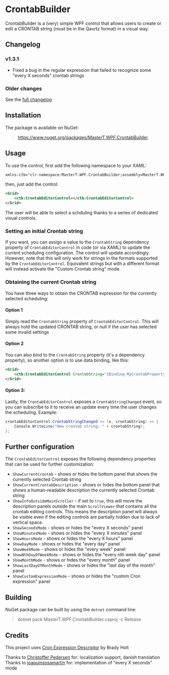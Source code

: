 # CrontabBuilder

CrontabBuilder is a (very) simple WPF control that allows users to create or edit a CRONTAB string (must be in the Qaurtz format) in a visual way.

## Changelog
### v1.3.1
* Fixed a bug in the regular expression that failed to recognize some "every X seconds" crontab strings

### Older changes
See the [full changelog](./CHANGELOG.txt)

## Installation

The package is available on NuGet:
> https://www.nuget.org/packages/MasterT.WPF.CrontabBuilder

## Usage

To use the control, first add the following namespace to your XAML:

```XML
xmlns:ctb="clr-namespace:MasterT.WPF.CrontabBuilder;assembly=MasterT.WPF.CrontabBuilder"
```

then, just add the control:
```XML
<Grid>
    <ctb:CrontabEditorControl></ctb:CrontabEditorControl>
</Grid>
  ```
The user will be able to select a schduling thanks to a series of dedicated visual controls. 

### Setting an initial Crontab string
If you want, you can assign a value to the `CrontabString` dependency property of `CrontabEditorControl` in code (or via XAML) to update the current scheduling configuration. The control will update accordingly. However, note that this will only work for strings in the formats supported by the `CrontabEditorControl`. Equivalent strings but with a different format will instead activate the "Custom Crontab string" mode.

### Obtaining the current Crontab string
You have three ways to obtain the CRONTAB expression for the currently selected scheduling:

#### Option 1
Simply read the `CrontabString` property of `CrontabEditorControl`. This will always hold the updated CRONTAB string, or null if the user has selected some invalid settings

#### Option 2
You can also *bind* to the `CrontabString` property (it's a dependency property), so another option is to use data binding, like this:
```XML
<Grid>
    <ctb:CrontabEditorControl CrontabString="{Binding MyCrontabProperty}"></ctb:CrontabEditorControl>
</Grid>
  ```

#### Option 3:
Lastly, the `CrontabEditorControl` exposes a `CrontabStringChanged` event, so you can subscribe to it to receive an update every time the user changes the scheduling. Example:
```C#
crontabEditorControl.CrontabStringChanged += (s, crontabString) => {
    Console.WriteLine("New crontab string: " + crontabString);
};
```

## Further configuration

The `CrontabEditorControl` exposes the following dependency properties that can be used for further customization:
* `ShowCurrentCrontab` - shows or hides the bottom panel that shows the currently selected Crontab string
* `ShowCurrentCrontabDescription` - shows or hides the bottom panel that shows a human-readable description the currently selected Crontab string
* `ShowInfoOutsideMainScroller` - if set to `true`, this will move the description panels outside the main `ScrollViewer` that contains all the crontab editing controls. This means the description panel will always be visible even if the editing controls are partially hidden due to lack of vertical space.
* `ShowSecondsMode` - shows or hides the "every X seconds" panel
* `ShowMinutesMode` - shows or hides the "every X minutes" panel
* `ShowHoursMode` - shows or hides the "every X hours" panel
* `ShowDayMode` - shows or hides the "every day" panel
* `ShowWeekMode` - shows or hides the "every week" panel
* `ShowNthDayOfWeekMode` - shows or hides the "every nth week day" panel
* `ShowMonthMode` - shows or hides the "every month" panel
* `ShowLastDayOfMonthMode` - shows or hides the "last day of the month" panel
* `ShowCustomExpressionMode` - shows or hides the "custom Cron expression" panel

## Building

NuGet package can be built by using the `dotnet` command line:
>dotnet pack MasterT.WPF.CrontabBuilder.csproj -c Release

## Credits

This project uses [Cron Expression Descriptor](https://github.com/bradymholt/cron-expression-descriptor) by Brady Holt 

Thanks to [Christoffer Pedersen](https://github.com/Tonur) for: localization support, danish translation  
Thanks to [joaquinsosamartin](https://github.com/joaquinsosamartin) for: implementation of "every X seconds" mode
